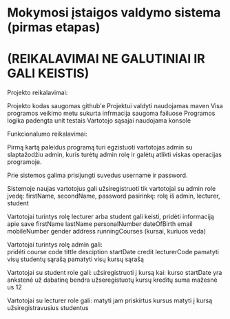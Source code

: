 # Mokymosi įstaigos valdymo sistema (pirmas etapas)
# (REIKALAVIMAI NE GALUTINIAI IR GALI KEISTIS)

Projekto reikalavimai:

  Projekto kodas saugomas github'e
  Projektui valdyti naudojamas maven 
  Visa programos veikimo metu sukurta infrmacija saugoma failuose
  Programos logika padengta unit testais
  Vartotojo sąsajai naudojama konsolė

Funkcionalumo reikalavimai:

  Pirmą kartą paleidus programą turi egzistuoti vartotojas admin su slaptažodžiu admin, kuris turėtų admin rolę ir galėtų atlikti viskas operacijas programoje.

  Prie sistemos galima prisijungti suvedus username ir password.

  Sistemoje naujas vartotojus gali užsiregistruoti tik vartotojai su admin role
  įvedę:
    firstName, secondName, password
  pasirinkę:
    rolę iš admin, lecturer, student

  Vartotojai turintys rolę lecturer arba student gali keisti, pridėti informaciją apie save
    firstName
    lastName
    personalNumber
    dateOfBirth
    email
    mobileNumber
    gender
    address
    runningCourses (kursai, kuriuos veda)

  Vartotojai turintys rolę admin gali:    
    pridėti course
      code
      tittle
      desciption
      startDate
      credit
      lecturerCode
    pamatyti visų studentų sąrašą
    pamatyti visų kursų sąrašą

   Vartotojai su student role gali:
    užsiregistruoti į kursą kai:
      kurso startDate yra ankstenė už dabatinę
      bendra užseregistuotų kursų kreditų suma mažesnė us 12

   Vartotojai su lecturer role gali:
    matyti jam priskirtus kursus
    matyti į kursą užsiregistravusius studentus


